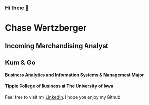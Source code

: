 ### Hi there 👋
# Chase Wertzberger
## Incoming Merchandising Analyst
## Kum & Go
#### Business Analytics and Information Systems & Management Major
#### Tippie College of Business at The University of Iowa
Feel free to visit my [LinkedIn](https://www.linkedin.com/in/chase-wertzberger-a2b9251a1/).
I hope you enjoy my Github.
<!--
**cgwertzberger/cgwertzberger** is a ✨ _special_ ✨ repository because its `README.md` (this file) appears on your GitHub profile.

Here are some ideas to get you started:

- 🔭 I’m currently working on ...
- 🌱 I’m currently learning ...
- 👯 I’m looking to collaborate on ...
- 🤔 I’m looking for help with ...
- 💬 Ask me about ...
- 📫 How to reach me: ...
- 😄 Pronouns: ...
- ⚡ Fun fact: ...
-->

